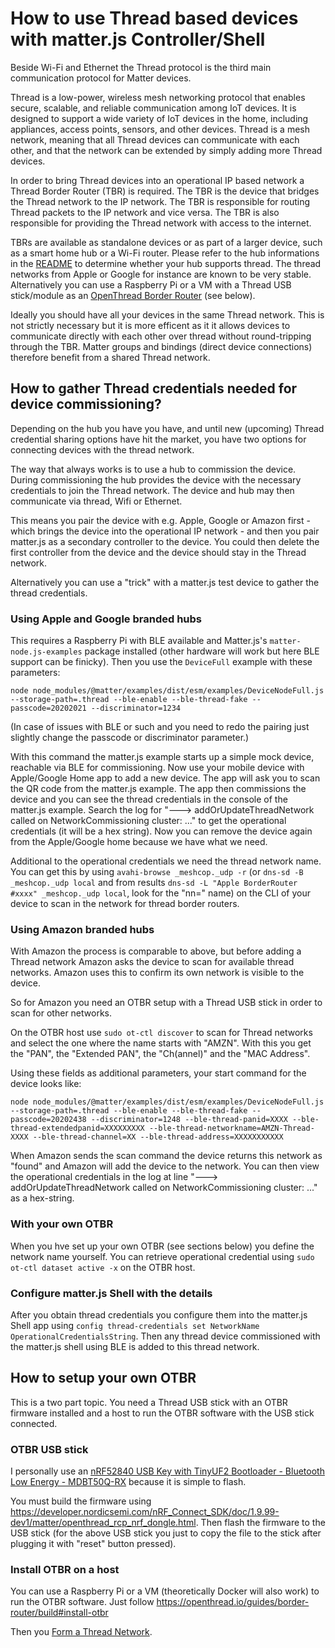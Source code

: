 # How to use Thread based devices with matter.js Controller/Shell

Beside Wi-Fi and Ethernet the Thread protocol is the third main communication protocol for Matter devices.

Thread is a low-power, wireless mesh networking protocol that enables secure, scalable, and reliable communication among IoT devices. It is designed to support a wide variety of IoT devices in the home, including appliances, access points, sensors, and other devices. Thread is a mesh network, meaning that all Thread devices can communicate with each other, and that the network can be extended by simply adding more Thread devices. 

In order to bring Thread devices into an operational IP based network a Thread Border Router (TBR) is required. The TBR is the device that bridges the Thread network to the IP network. The TBR is responsible for routing Thread packets to the IP network and vice versa. The TBR is also responsible for providing the Thread network with access to the internet.

TBRs are available as standalone devices or as part of a larger device, such as a smart home hub or a Wi-Fi router. Please refer to the hub informations in the [README](README.md) to determine whether your hub supports thread. The thread networks from Apple or Google for instance are known to be very stable. Alternatively you can use a Raspberry Pi or a VM with a Thread USB stick/module as an [OpenThread Border Router](https://openthread.io) (see below).

Ideally you should have all your devices in the same Thread network. This is not strictly necessary but it is more efficent as it it allows devices to communicate directly with each other over thread without round-tripping through the TBR.  Matter groups and bindings (direct device connections) therefore benefit from a shared Thread network.

## How to gather Thread credentials needed for device commissioning?
Depending on the hub you have you have, and until new (upcoming) Thread credential sharing options have hit the market, you have two options for connecting devices with the thread network.

The way that always works is to use a hub to commission the device. During commissioning the hub provides the device with the necessary credentials to join the Thread network. The device and hub may then communicate via thread, Wifi or Ethernet.

This means you pair the device with e.g. Apple, Google or Amazon first - which brings the device into the operational IP network - and then you pair matter.js as a secondary controller to the device. You could then delete the first controller from the device and the device should stay in the Thread network.

Alternatively you can use a "trick" with a matter.js test device to gather the thread credentials.

### Using Apple and Google branded hubs
This requires a Raspberry Pi with BLE available and Matter.js's `matter-node.js-examples` package installed (other hardware will work but here BLE support can be finicky). Then you use the `DeviceFull` example with these parameters:

```
node node_modules/@matter/examples/dist/esm/examples/DeviceNodeFull.js --storage-path=.thread --ble-enable --ble-thread-fake --passcode=20202021 --discriminator=1234
```
(In case of issues with BLE or such and you need to redo the pairing just slightly change the passcode or discriminator parameter.)

With this command the matter.js example starts up a simple mock device, reachable via BLE for commissioning. Now use your mobile device with Apple/Google Home app to add a new device. The app will ask you to scan the QR code from the matter.js example. The app then commissions the device and you can see the thread credentials in the console of the matter.js example. Search the log for "---> addOrUpdateThreadNetwork called on NetworkCommissioning cluster: ..." to get the operational credentials (it will be a hex string). Now you can remove the device again from the Apple/Google home because we have what we need.

Additional to the operational credentials we need the thread network name. You can get this by using `avahi-browse _meshcop._udp -r` (or `dns-sd -B _meshcop._udp local` and from results `dns-sd -L "Apple BorderRouter #xxxx" _meshcop._udp local`, look for the "nn=" name) on the CLI of your device to scan in the network for thread border routers.

### Using Amazon branded hubs

With Amazon the process is comparable to above, but before adding a Thread network Amazon asks the device to scan for available thread networks.  Amazon uses this to confirm its own network is visible to the device.

So for Amazon you need an OTBR setup with a Thread USB stick in order to scan for other networks.

On the OTBR host use `sudo ot-ctl discover` to scan for Thread networks and select the one where the name starts with "AMZN". With this you get the "PAN", the "Extended PAN", the "Ch(annel)" and the "MAC Address". 

Using these fields as additional parameters, your start command for the device looks like:

```
node node_modules/@matter/examples/dist/esm/examples/DeviceNodeFull.js --storage-path=.thread --ble-enable --ble-thread-fake --passcode=20202438 --discriminator=1248 --ble-thread-panid=XXXX --ble-thread-extendedpanid=XXXXXXXXX --ble-thread-networkname=AMZN-Thread-XXXX --ble-thread-channel=XX --ble-thread-address=XXXXXXXXXXX
```

When Amazon sends the scan command the device returns this network as "found" and Amazon will add the device to the network.  You can then view the operational credentials in the log at line "---> addOrUpdateThreadNetwork called on NetworkCommissioning cluster: ..." as a hex-string.

### With your own OTBR

When you hve set up your own OTBR (see sections below) you define the network name yourself.  You can retrieve operational credential using `sudo ot-ctl dataset active -x` on the OTBR host.

### Configure matter.js Shell with the details

After you obtain thread credentials you configure them into the matter.js Shell app using `config thread-credentials set NetworkName OperationalCredentialsString`. Then any thread device commissioned with the matter.js shell using BLE is added to this thread network. 

## How to setup your own OTBR
This is a two part topic. You need a Thread USB stick with an OTBR firmware installed and a host to run the OTBR software with the USB stick connected.

### OTBR USB stick
I personally use an [nRF52840 USB Key with TinyUF2 Bootloader - Bluetooth Low Energy - MDBT50Q-RX](https://www.adafruit.com/product/5199) because it is simple to flash.

You must build the firmware using https://developer.nordicsemi.com/nRF_Connect_SDK/doc/1.9.99-dev1/matter/openthread_rcp_nrf_dongle.html. Then flash the firmware to the USB stick (for the above USB stick you just to copy the file to the stick after plugging it with "reset" button pressed).

### Install OTBR on a host

You can use a Raspberry Pi or a VM (theoretically Docker will also work) to run the OTBR software. Just follow https://openthread.io/guides/border-router/build#install-otbr

Then you [Form a Thread Network](https://openthread.io/guides/border-router/web-gui#form_a_thread_network).
